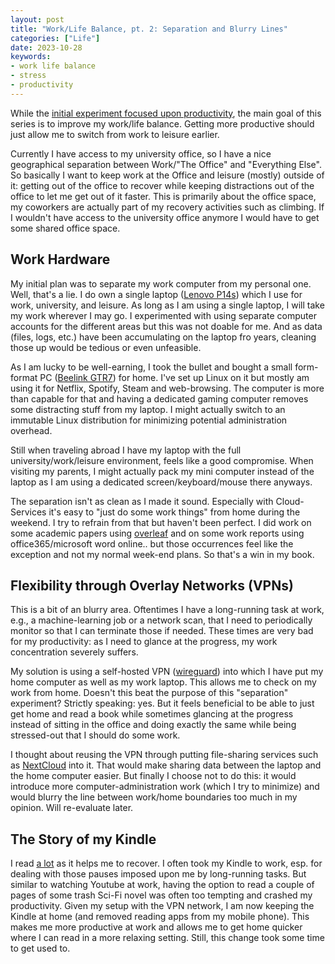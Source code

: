 ```yaml
---
layout: post
title: "Work/Life Balance, pt. 2: Separation and Blurry Lines"
categories: ["Life"]
date: 2023-10-28
keywords:
- work life balance
- stress
- productivity
---
```


While the [initial experiment focused upon productivity](https://snikt.net/blog/2023/10/27/work/life-balance-prelude-and-experiments-pt.-1/), the main goal of this series is to improve my work/life balance. Getting more productive should just allow me to switch from work to leisure earlier.

Currently I have access to my university office, so I have a nice geographical separation between Work/"The Office" and "Everything Else". So basically I want to keep work at the Office and leisure (mostly) outside of it: getting out of the office to recover while keeping distractions out of the office to let me get out of it faster. This is primarily about the office space, my coworkers are actually part of my recovery activities such as climbing. If I wouldn't have access to the university office anymore I would have to get some shared office space.

## Work Hardware

My initial plan was to separate my work computer from my personal one. Well, that's a lie. I do own a single laptop ([Lenovo P14s](https://amzn.to/40gVJvU)) which I use for work, university, and leisure. As long as I am using a single laptop, I will take my work wherever I may go. I experimented with using separate computer accounts for the different areas but this was not doable for me. And as data (files, logs, etc.) have been accumulating on the laptop fro years, cleaning those up would be tedious or even unfeasible.

As I am lucky to be well-earning, I took the bullet and bought a small form-format PC ([Beelink GTR7](https://amzn.to/3FyUONV)) for home. I've set up Linux on it but mostly am using it for Netflix, Spotify, Steam and web-browsing. The computer is more than capable for that and having a dedicated gaming computer removes some distracting stuff from my laptop. I might actually switch to an immutable Linux distribution for minimizing potential administration overhead.

Still when traveling abroad I have my laptop with the full university/work/leisure environment, feels like a good compromise. When visiting my parents, I might actually pack my mini computer instead of the laptop as I am using a dedicated screen/keyboard/mouse there anyways.

The separation isn't as clean as I made it sound. Especially with Cloud-Services it's easy to "just do some work things" from home during the weekend. I try to refrain from that but haven't been perfect. I did work on some academic papers using [overleaf](https://www.overleaf.com/) and on some work reports using office365/microsoft word online.. but those occurrences feel like the exception and not my normal week-end plans. So that's a win in my book.

## Flexibility through Overlay Networks (VPNs)

This is a bit of an blurry area. Oftentimes I have a long-running task at work, e.g., a machine-learning job or a network scan, that I need to periodically monitor so that I can terminate those if needed. These times are very bad for my productivity: as I need to glance at the progress, my work concentration severely suffers.

My solution is using a self-hosted VPN ([wireguard](https://snikt.net/blog/2020/01/29/building-a-simple-vpn-with-wireguard-with-a-raspberry-pi-as-server/)) into which I have put my home computer as well as my work laptop. This allows me to check on my work from home. Doesn't this beat the purpose of this "separation" experiment? Strictly speaking: yes. But it feels beneficial to be able to just get home and read a book while sometimes glancing at the progress instead of sitting in the office and doing exactly the same while being stressed-out that I should do some work.

I thought about reusing the VPN through putting file-sharing services such as [NextCloud](https://nextcloud.com/) into it. That would make sharing data between the laptop and the home computer easier. But finally I choose not to do this: it would introduce more computer-administration work (which I try to minimize) and would blurry the line between work/home boundaries too much in my opinion. Will re-evaluate later.

## The Story of my Kindle

I read [a lot](https://www.goodreads.com/review/list/39432996) as it helps me to recover. I often took my Kindle to work, esp. for dealing with those pauses imposed upon me by long-running tasks. But similar to watching Youtube at work, having the option to read a couple of pages of some trash Sci-Fi novel was often too tempting and crashed my productivity. Given my setup with the VPN network, I am now keeping the Kindle at home (and removed reading apps from my mobile phone). This makes me more productive at work and allows me to get home quicker where I can read in a more relaxing setting. Still, this change took some time to get used to.
